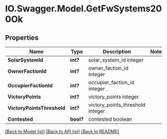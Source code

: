 # IO.Swagger.Model.GetFwSystems200Ok
## Properties

Name | Type | Description | Notes
------------ | ------------- | ------------- | -------------
**SolarSystemId** | **int?** | solar_system_id integer | 
**OwnerFactionId** | **int?** | owner_faction_id integer | 
**OccupierFactionId** | **int?** | occupier_faction_id integer | 
**VictoryPoints** | **int?** | victory_points integer | 
**VictoryPointsThreshold** | **int?** | victory_points_threshold integer | 
**Contested** | **bool?** | contested boolean | 

[[Back to Model list]](../README.md#documentation-for-models) [[Back to API list]](../README.md#documentation-for-api-endpoints) [[Back to README]](../README.md)

